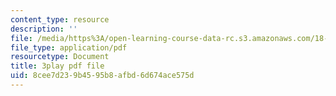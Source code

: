 ```yaml
---
content_type: resource
description: ''
file: /media/https%3A/open-learning-course-data-rc.s3.amazonaws.com/18-02-multivariable-calculus-fall-2007/8cee7d239b4595b8afbd6d674ace575d_bHdzkFrgRcA.pdf
file_type: application/pdf
resourcetype: Document
title: 3play pdf file
uid: 8cee7d23-9b45-95b8-afbd-6d674ace575d
---
```

